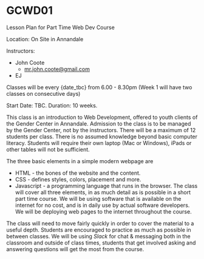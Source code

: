 # GCWD01
Lesson Plan for Part Time Web Dev Course

Location: On Site in Annandale

Instructors:
  - John Coote
    - mr.john.coote@gmail.com
  - EJ

Classes will be every {date_tbc} from 6.00 - 8.30pm
(Week 1 will have two classes on consecutive days)

Start Date: TBC.
Duration: 10 weeks.

This class is an introduction to Web Development, offered to youth clients of the Gender Center in Annandale. Admission to the class is to be managed by the Gender Center, not by the instructors. There will be a maximum of 12 students per class. There is no assumed knowledge beyond basic computer literacy. Students will require their own laptop (Mac or Windows), iPads or other tables will not be sufficient.

The three basic elements in a simple modern webpage are
- HTML - the bones of the website and the content.
- CSS - defines styles, colors, placement and more.
- Javascript - a programming language that runs in the browser.
The class will cover all three elements, in as much detail as is possible in a short part time course. We will be using software that is available on the internet for no cost, and is in daily use by actual software developers. We will be deploying web pages to the internet throughout the course.

The class will need to move fairly quickly in order to cover the material to a useful depth. Students are encouraged to practice as much as possible in between classes. We will be using _Slack_ for chat & messaging both in the classroom and outside of class times, students that get involved asking and answering questions will get the most from the course.
